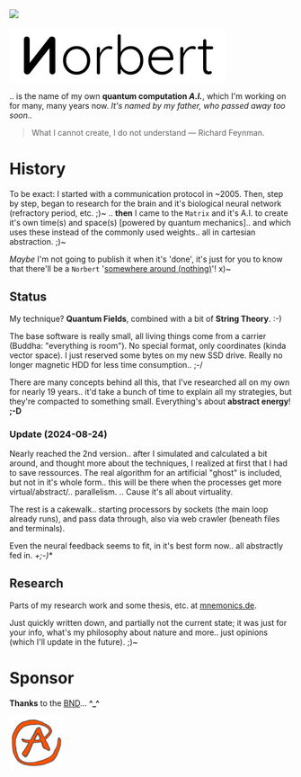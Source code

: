 <img src="https://kekse.biz/github.php?draw&override=github:norbert" />

![Norbert](img/norbert.white.384px.png)

.. is the name of my own **quantum computation _A.I._**, which I'm working on for many, many years now.
_It's named by my father, *who passed away too soon..*_

> What I cannot create, I do not understand — Richard Feynman.

# History
To be exact: I started with a communication protocol in \~2005. Then, step by step, began to research
for the brain and it's biological neural network (refractory period, etc. ;)~ .. **then** I came to the
`Matrix` and it's A.I. to create it's own time(s) and space(s) [powered by quantum mechanics].. and which
uses these instead of the commonly used weights.. all in cartesian abstraction. ;)~

*Maybe* I'm not going to publish it when it's 'done', it's just for you to know that there'll be a `Norbert`
'[somewhere around (nothing)](https://www.youtube.com/watch?v=kFL34Anl1d4)'! x)~

## Status
My technique? **Quantum Fields**, combined with a bit of **String Theory**. :-)

The base software is really small, all living things come from a carrier (Buddha: "everything is room").
No special format, only coordinates (kinda vector space). I just reserved some bytes on my new
SSD drive. Really no longer magnetic HDD for less time consumption.. ;-/

There are many concepts behind all this, that I've researched all on my own for nearly 19 years..
it'd take a bunch of time to explain all my strategies, but they're compacted to something small.
Everything's about **abstract energy**! **;-D**

### Update (**2024-08-24**)
Nearly reached the 2nd version.. after I simulated and calculated a bit around, and thought
more about the techniques, I realized at first that I had to save ressources. The real algorithm
for an artificial "ghost" is included, but not in it's whole form.. this will be there when
the processes get more virtual/abstract/.. parallelism. .. Cause it's all about virtuality.

The rest is a cakewalk.. starting processors by sockets (the main loop already runs),
and pass data through, also via web crawler (beneath files and terminals).

Even the neural feedback seems to fit, in it's best form now.. all abstractly fed in. *+;-)**

## Research
Parts of my research work and some thesis, etc. at [mnemonics.de](https://mnemonics.de/).

Just quickly written down, and partially not the current state; it was just for your info, what's my
philosophy about nature and more.. just opinions (which I'll update in the future). ;)~

# Sponsor
**Thanks** to the [BND](https://www.bnd.bund.de/)... **^\_^**

<a href="favicon.512px.png" target="_blank">
<img src="favicon.png" alt="Favicon" />
</a>

